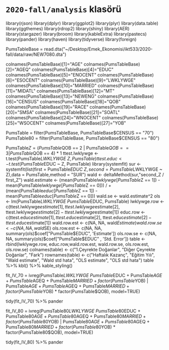 # `2020-fall/analysis` klasörü

library(rjson)
library(dplyr)
library(ggplot2)
library(plyr)
library(data.table)
library(ggthemes)
library(rdrop2)
library(shiny)
library(AER)
library(stargazer)
library(broom)
library(kableExtra)
library(pastecs)
library(pander)
library(haven)
library(tidyverse)
library(foreign)

PumsTableBase = read.dta("~/Desktop/Emek_Ekonomisi/ikt533/2020-fall/data/raw/NEW7080.dta")

colnames(PumsTableBase)[1]="AGE"
colnames(PumsTableBase)[2]="AGEQ"
colnames(PumsTableBase)[4]="EDUC"
colnames(PumsTableBase)[5]="ENOCENT"
colnames(PumsTableBase)[6]="ESOCENT"
colnames(PumsTableBase)[9]="LWKLYWGE"
colnames(PumsTableBase)[10]="MARRIED"
colnames(PumsTableBase)[11]="MIDATL"
colnames(PumsTableBase)[12]="MT"
colnames(PumsTableBase)[13]="NEWENG"
colnames(PumsTableBase)[16]="CENSUS"
colnames(PumsTableBase)[18]="QOB"
colnames(PumsTableBase)[19]="RACE"
colnames(PumsTableBase)[20]="SMSA"
colnames(PumsTableBase)[21]="SOATL"
colnames(PumsTableBase)[24]="WNOCENT"
colnames(PumsTableBase)[25]="WSOCENT"
colnames(PumsTableBase)[27]="YOB"

PumsTable = filter(PumsTableBase, PumsTableBase$CENSUS == "70")
PumsTable80 = filter(PumsTableBase, PumsTableBase$CENSUS == "80")

PumsTable$Z = (PumsTable$QOB == 2 | PumsTable$QOB == 3 | PumsTable$QOB == 4) * 1
ttest.lwklywge <- t.test(PumsTable$LWKLYWGE ~ Z, PumsTable)
ttest.educ     <- t.test(PumsTable$EDUC ~ Z, PumsTable)
library(systemfit)
sur  <- systemfit(list(first  = PumsTable$EDUC ~  Z,second = PumsTable$LWKLYWGE ~ Z),data   = PumsTable,method = "SUR")
wald <- deltaMethod(sur,"second_Z / first_Z")
wald.estimate <- (mean(PumsTable$lwklywge[PumsTable$Z == 1]) - mean(PumsTable$lwklywge[PumsTable$Z == 0])) /
    +     (mean(PumsTable$educ[PumsTable$Z  == 1]) - mean(PumsTable$educ[PumsTable$Z == 0]))
wald.se       <- wald.estimate^2 
ols <- lm(PumsTable$LWKLYWGE ~ PumsTable$EDUC, PumsTable)
lwklywge.row <- c(ttest.lwklywge$estimate[1],
                   ttest.lwklywge$estimate[2],
                   ttest.lwklywge$estimate[2] - ttest.lwklywge$estimate[1])
educ.row     <- c(ttest.educ$estimate[1],
                   ttest.educ$estimate[2],
                   ttest.educ$estimate[2] - ttest.educ$estimate[1])
wald.row.est <- c(NA, NA, wald$Estimate)
wald.row.se  <- c(NA, NA, wald$SE)
ols.row.est <- c(NA, NA, summary(ols)$coef["PumsTable$EDUC", 'Estimate'])
ols.row.se  <- c(NA, NA, summary(ols)$coef["PumsTable$EDUC" , 'Std. Error'])
table           <- rbind(lwklywge.row, educ.row,wald.row.est, wald.row.se, ols.row.est, ols.row.se)
colnames(table) <- c("1.Çeyrekte Doğanlar",
                     "Diğer Çeyrekte Doğanlar",
                    "Fark")
rownames(table) <- c("Haftalık Kazanç",
                      "Eğitim Yılı",
                      "Wald estimate",
                      "Wald std hata",
                      "OLS estimate",
                      "OLS std hata")
table %>%
  kbl() %>%
  kable_styling()


fit_IV_70 = ivreg(PumsTable$LWKLYWGE ~ PumsTable$EDUC + PumsTable$AGE + PumsTable$AGEQ + PumsTable$MARRIED + factor(PumsTable$YOB) |  PumsTable$AGE + PumsTable$AGEQ + PumsTable$MARRIED +  factor(PumsTable$YOB) * factor(PumsTable$QOB), model=TRUE)

tidy(fit_IV_70) %>% pander  

fit_IV_80 = ivreg(PumsTable80$LWKLYWGE ~ PumsTable80$EDUC + PumsTable80$AGE + PumsTable80$AGEQ +  PumsTable80$MARRIED + factor(PumsTable80$YOB) |  PumsTable80$AGE + PumsTable80$AGEQ + PumsTable80$MARRIED + factor(PumsTable80$YOB) * factor(PumsTable80$QOB), model=TRUE)

tidy(fit_IV_80) %>% pander



                      
                      
                      
                      
                      
    






        

                      
                      
                      


